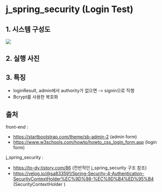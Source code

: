# j_spring_security (Login Test)

## 1. 시스템 구성도

   ![](https://dv8u54qddgb7y.cloudfront.net/society/images/logos/keeg/logo_large.png)


## 2. 실행 사진
## 3. 특징
 - loginResult, admin에서 authority가 없으면 -> signin으로 직행
 - Bcrypt를 사용한 복호화
 

## 출처

front-end : 
- https://startbootstrap.com/theme/sb-admin-2 (admin form)
- https://www.w3schools.com/howto/howto_css_login_form.asp (login form)

j_spring_security : 
- https://to-dy.tistory.com/86 (전반적인 j_spring_security 구조 참조)
- https://velog.io/@sa833591/Spring-Security-4-Authentication-SecurityContextHolder%EC%9D%98-%EC%9D%B4%ED%95%B4 (SecurityContextHolder )


 

